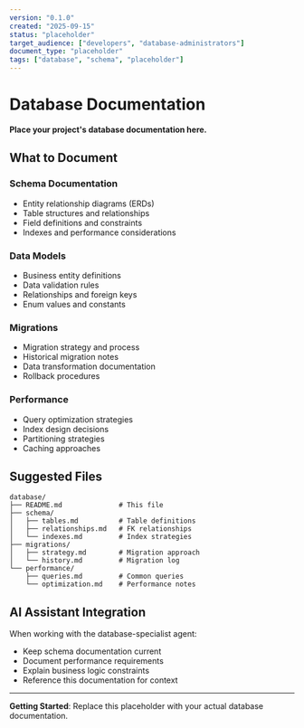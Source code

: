```yaml
---
version: "0.1.0"
created: "2025-09-15"
status: "placeholder"
target_audience: ["developers", "database-administrators"]
document_type: "placeholder"
tags: ["database", "schema", "placeholder"]
---
```


# Database Documentation

**Place your project's database documentation here.**

## What to Document

### Schema Documentation
- Entity relationship diagrams (ERDs)
- Table structures and relationships
- Field definitions and constraints
- Indexes and performance considerations

### Data Models
- Business entity definitions
- Data validation rules
- Relationships and foreign keys
- Enum values and constants

### Migrations
- Migration strategy and process
- Historical migration notes
- Data transformation documentation
- Rollback procedures

### Performance
- Query optimization strategies
- Index design decisions
- Partitioning strategies
- Caching approaches

## Suggested Files

```
database/
├── README.md              # This file
├── schema/
│   ├── tables.md          # Table definitions
│   ├── relationships.md   # FK relationships
│   └── indexes.md         # Index strategies
├── migrations/
│   ├── strategy.md        # Migration approach
│   └── history.md         # Migration log
└── performance/
    ├── queries.md         # Common queries
    └── optimization.md    # Performance notes
```

## AI Assistant Integration

When working with the database-specialist agent:
- Keep schema documentation current
- Document performance requirements
- Explain business logic constraints
- Reference this documentation for context

---

**Getting Started**: Replace this placeholder with your actual database documentation.